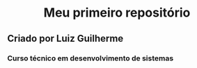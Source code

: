 <h1 align= "center">Meu primeiro repositório</h1>
<h2 align"center"> Criado por Luiz Guilherme</h2>
<h3 align"center"> Curso técnico em desenvolvimento de sistemas</h3>
